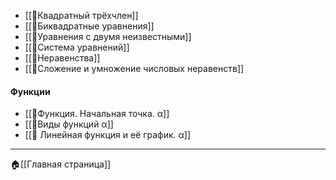 - [[📒Квадратный трёхчлен]]
- [[📒Биквадратные уравнения]]
- [[📒Уравнения с двумя неизвестными]]
- [[📒Система уравнений]]
- [[📒Неравенства]]
- [[📒Сложение и умножение числовых неравенств]]
#### Функции
- [[📒Функция. Начальная точка. α]]
- [[📒Виды  функций α]]
- [[📒 Линейная функция и её график. α]]
- - -
🏠[[Главная страница]]